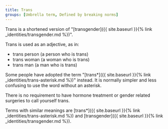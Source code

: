 ```yaml
---
title: Trans
groups: [Umbrella term, Defined by breaking norms]
---
```


Trans is a shortened version of "[transgender]({{ site.baseurl }}{% link _identities/transgender.md %})".

Trans is used as an adjective, as in:

- trans person (a person who is trans)
- trans woman (a woman who is trans)
- trans man (a man who is trans)

Some people have adopted the term "[trans*]({{ site.baseurl }}{% link _identities/trans-asterisk.md %})" instead. It is normally simpler and less confusing to use the word without an asterisk.

There is no requirement to have hormone treatment or gender related surgeries to call yourself trans.

Terms with similar meanings are [trans*]({{ site.baseurl }}{% link _identities/trans-asterisk.md %}) and [transgender]({{ site.baseurl }}{% link _identities/transgender.md %}).